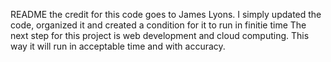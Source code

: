 README
the credit for this code goes to James Lyons.
I simply updated the code, organized it
and created a condition for it to run in finitie time
The next step for this project is web development and cloud computing.
This way it will run in acceptable time and with accuracy.
